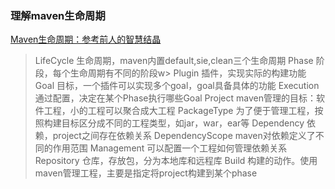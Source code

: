 ### 理解maven生命周期
[Maven生命周期：参考前人的智慧结晶]()
> LifeCycle
> 生命周期，maven内置default,sie,clean三个生命周期
> Phase
> 阶段，每个生命周期有不同的阶段w> Plugin
> 插件，实现实际的构建功能
> Goal
> 目标，一个插件可以实现多个goal，goal具备具体的功能
> Execution
> 通过配置，决定在某个Phase执行哪些Goal
> Project
> maven管理的目标：软件工程，小的工程可以聚合成大工程
> PackageType
> 为了便于管理工程，按照构建目标区分成不同的工程类型，如jar，war，ear等
> Dependency
> 依赖，project之间存在依赖关系
> DependencyScope
> maven对依赖定义了不同的作用范围
> Management
> 可以配置一个工程如何管理依赖关系
> Repository
> 仓库，存放包，分为本地库和远程库
> Build
> 构建的动作。使用maven管理工程，主要是指定将project构建到某个phase



